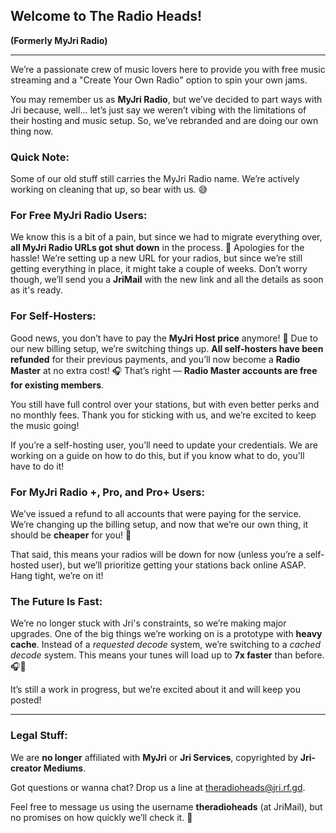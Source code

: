 ## Welcome to **The Radio Heads!**
**(Formerly MyJri Radio)**

---

We’re a passionate crew of music lovers here to provide you with free music streaming and a "Create Your Own Radio" option to spin your own jams.

You may remember us as **MyJri Radio**, but we’ve decided to part ways with Jri because, well... let’s just say we weren’t vibing with the limitations of their hosting and music setup. So, we’ve rebranded and are doing our own thing now.

### Quick Note:  
Some of our old stuff still carries the MyJri Radio name. We’re actively working on cleaning that up, so bear with us. 😅

### For Free MyJri Radio Users:  
We know this is a bit of a pain, but since we had to migrate everything over, **all MyJri Radio URLs got shut down** in the process. 😬 Apologies for the hassle! We’re setting up a new URL for your radios, but since we’re still getting everything in place, it might take a couple of weeks. Don’t worry though, we’ll send you a **JriMail** with the new link and all the details as soon as it's ready.

### For Self-Hosters:  
Good news, you don’t have to pay the **MyJri Host price** anymore! 🎉 Due to our new billing setup, we’re switching things up. **All self-hosters have been refunded** for their previous payments, and you’ll now become a **Radio Master** at no extra cost! 🎧 That’s right — **Radio Master accounts are free for existing members**.

You still have full control over your stations, but with even better perks and no monthly fees. Thank you for sticking with us, and we’re excited to keep the music going!

<!---If you’re a self-hosting user, you’ll need to update your credentials. You can find the steps to do that in this [guide](https://github.com/theradioheads/READ_ME_SELF_HOSTERS).-->
If you’re a self-hosting user, you’ll need to update your credentials. We are working on a guide on how to do this, but if you know what to do, you'll have to do it!

### For MyJri Radio +, Pro, and Pro+ Users:  
We’ve issued a refund to all accounts that were paying for the service. We’re changing up the billing setup, and now that we’re our own thing, it should be **cheaper** for you! 🎉 

That said, this means your radios will be down for now (unless you’re a self-hosted user), but we’ll prioritize getting your stations back online ASAP. Hang tight, we’re on it!

### The Future Is Fast:
We’re no longer stuck with Jri's constraints, so we’re making major upgrades. One of the big things we’re working on is a prototype with **heavy cache**. Instead of a *requested decode* system, we’re switching to a *cached decode* system. This means your tunes will load up to **7x faster** than before. 🎧💨

It’s still a work in progress, but we’re excited about it and will keep you posted!

---

### Legal Stuff:
We are **no longer** affiliated with **MyJri** or **Jri Services**, copyrighted by **Jri-creator Mediums**.  

Got questions or wanna chat? Drop us a line at [theradioheads@jri.rf.gd](mailto:theradioheads@jri.rf.gd).

Feel free to message us using the username **theradioheads** (at JriMail), but no promises on how quickly we’ll check it. 😬
